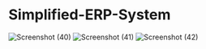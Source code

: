 # Simplified-ERP-System
![Screenshot (40)](https://github.com/aniroop08/Simplified-ERP-System/assets/112757035/79f108a6-ae69-4008-9a00-924e5e435d97)
![Screenshot (41)](https://github.com/aniroop08/Simplified-ERP-System/assets/112757035/f5cb338e-ef9a-4487-a44f-b937d31277ae)
![Screenshot (42)](https://github.com/aniroop08/Simplified-ERP-System/assets/112757035/c1e34c2c-b99c-405c-97de-926fc8edf458)
